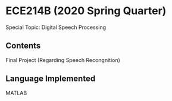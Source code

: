 # ECE214B (2020 Spring Quarter)
Special Topic: Digital Speech Processing
## Contents
Final Project (Regarding Speech Recongnition)
## Language Implemented
MATLAB
